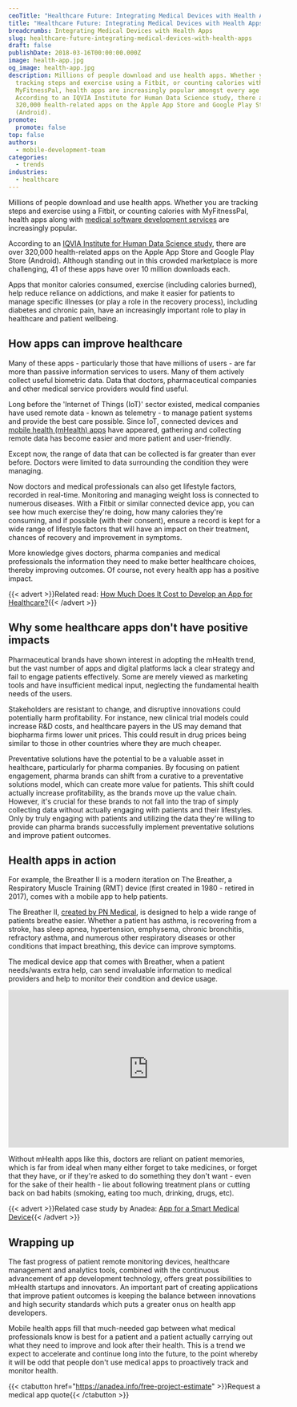 ```yaml
---
ceoTitle: "Healthcare Future: Integrating Medical Devices with Health Apps"
title: "Healthcare Future: Integrating Medical Devices with Health Apps"
breadcrumbs: Integrating Medical Devices with Health Apps
slug: healthcare-future-integrating-medical-devices-with-health-apps
draft: false
publishDate: 2018-03-16T00:00:00.000Z
image: health-app.jpg
og_image: health-app.jpg
description: Millions of people download and use health apps. Whether you are
  tracking steps and exercise using a Fitbit, or counting calories with
  MyFitnessPal, health apps are increasingly popular amongst every age group.
  According to an IQVIA Institute for Human Data Science study, there are over
  320,000 health-related apps on the Apple App Store and Google Play Store
  (Android).
promote:
  promote: false
top: false
authors:
  - mobile-development-team
categories:
  - trends
industries:
  - healthcare
---
```

Millions of people download and use health apps. Whether you are tracking steps and exercise using a Fitbit, or counting calories with MyFitnessPal, health apps along with <a href="https://anadea.info/solutions/medical-app-development" target="_blank">medical software development services</a> are increasingly popular.

According to an <a href="http://www.pmlive.com/blogs/digital_intelligence/archive/2018/january/sharp_rise_in_mobile_health_app_numbers_1215229" rel="nofollow" target="_blank">IQVIA Institute for Human Data Science study</a>, there are over 320,000 health-related apps on the Apple App Store and Google Play Store (Android). Although standing out in this crowded marketplace is more challenging, 41 of these apps have over 10 million downloads each.

Apps that monitor calories consumed, exercise (including calories burned), help reduce reliance on addictions, and make it easier for patients to manage specific illnesses (or play a role in the recovery process), including diabetes and chronic pain, have an increasingly important role to play in healthcare and patient wellbeing.

## How apps can improve healthcare

Many of these apps - particularly those that have millions of users - are far more than passive information services to users. Many of them actively collect useful biometric data. Data that doctors, pharmaceutical companies and other medical service providers would find useful.

Long before the 'Internet of Things (IoT)' sector existed, medical companies have used remote data - known as telemetry - to manage patient systems and provide the best care possible. Since IoT, connected devices and <a href="https://www2.deloitte.com/content/dam/Deloitte/uk/Documents/life-sciences-health-care/deloitte-uk-connected-health.pdf" target="_blank">mobile health (mHealth) apps</a> have appeared, gathering and collecting remote data has become easier and more patient and user-friendly.

Except now, the range of data that can be collected is far greater than ever before. Doctors were limited to data surrounding the condition they were managing.

Now doctors and medical professionals can also get lifestyle factors, recorded in real-time. Monitoring and managing weight loss is connected to numerous diseases. With a Fitbit or similar connected device app, you can see how much exercise they're doing, how many calories they're consuming, and if possible (with their consent), ensure a record is kept for a wide range of lifestyle factors that will have an impact on their treatment, chances of recovery and improvement in symptoms.

More knowledge gives doctors, pharma companies and medical professionals the information they need to make better healthcare choices, thereby improving outcomes. Of course, not every health app has a positive impact.

{{< advert >}}Related read: [How Much Does It Cost to Develop an App for Healthcare?](https://anadea.info/guides/healthcare-app-development-cost){{< /advert >}}

## Why some healthcare apps don't have positive impacts

Pharmaceutical brands have shown interest in adopting the mHealth trend, but the vast number of apps and digital platforms lack a clear strategy and fail to engage patients effectively. Some are merely viewed as marketing tools and have insufficient medical input, neglecting the fundamental health needs of the users.

Stakeholders are resistant to change, and disruptive innovations could potentially harm profitability. For instance, new clinical trial models could increase R&D costs, and healthcare payers in the US may demand that biopharma firms lower unit prices. This could result in drug prices being similar to those in other countries where they are much cheaper.

Preventative solutions have the potential to be a valuable asset in healthcare, particularly for pharma companies. By focusing on patient engagement, pharma brands can shift from a curative to a preventative solutions model, which can create more value for patients. This shift could actually increase profitability, as the brands move up the value chain. However, it's crucial for these brands to not fall into the trap of simply collecting data without actually engaging with patients and their lifestyles. Only by truly engaging with patients and utilizing the data they're willing to provide can pharma brands successfully implement preventative solutions and improve patient outcomes.

## Health apps in action

For example, the Breather II is a modern iteration on The Breather, a Respiratory Muscle Training (RMT) device (first created in 1980 - retired in 2017), comes with a mobile app to help patients.

The Breather II, <a href="https://www.pnmedical.com/" rel="nofollow" target="_blank">created by PN Medical</a>, is designed to help a wide range of patients breathe easier. Whether a patient has asthma, is recovering from a stroke, has sleep apnea, hypertension, emphysema, chronic bronchitis, refractory asthma, and numerous other respiratory diseases or other conditions that impact breathing, this device can improve symptoms.

The medical device app that comes with Breather, when a patient needs/wants extra help, can send invaluable information to medical providers and help to monitor their condition and device usage.

<center><iframe width="560" height="315" src="https://www.youtube.com/embed/BMarrqH-Ld0?rel=0" frameborder="0" allow="autoplay; encrypted-media" allowfullscreen></iframe></center>

Without mHealth apps like this, doctors are reliant on patient memories, which is far from ideal when many either forget to take medicines, or forget that they have, or if they're asked to do something they don't want - even for the sake of their health - lie about following treatment plans or cutting back on bad habits (smoking, eating too much, drinking, drugs, etc).

{{< advert >}}Related case study by Anadea: [App for a Smart Medical Device](https://anadea.info/projects/app-for-medical-device){{< /advert >}}

## Wrapping up

The fast progress of patient remote monitoring devices, healthcare management and analytics tools, combined with the continuous advancement of app development technology, offers great possibilities to mHealth startups and innovators. An important part of creating applications that improve patient outcomes is keeping the balance between innovations and high security standards which puts a greater onus on health app developers.

Mobile health apps fill that much-needed gap between what medical professionals know is best for a patient and a patient actually carrying out what they need to improve and look after their health. This is a trend we expect to accelerate and continue long into the future, to the point whereby it will be odd that people don't use medical apps to proactively track and monitor health.

{{< ctabutton href="https://anadea.info/free-project-estimate" >}}Request a medical app quote{{< /ctabutton >}}

